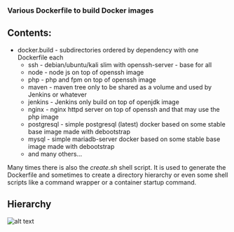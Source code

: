 ### Various Dockerfile to build Docker images

## Contents:

- docker.build - subdirectories ordered by dependency with one Dockerfile each
  - ssh - debian/ubuntu/kali slim with openssh-server - base for all
  - node - node js on top of openssh image
  - php - php and fpm on top of openssh image
  - maven - maven tree only to be shared as a volume and used by Jenkins or whatever
  - jenkins - Jenkins only build on top of openjdk image
  - nginx - nginx httpd server on top of openssh and that may use the php image
  - postgresql - simple postgresql (latest) docker based on some stable base image made with debootstrap
  - mysql - simple mariadb-server docker based on some stable base image made with debootstrap
  - and many others...

Many times there is also the *create.sh* shell script. It is used to generate the Dockerfile and sometimes 
to create a directory hierarchy or even some shell scripts like a command wrapper or a container
startup command.

## Hierarchy

![alt text](Hierarchy.jpg "Hierarchy")

